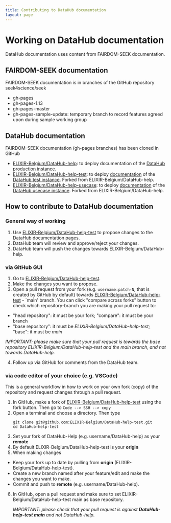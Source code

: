 ```yaml
---
title: Contributing to DataHub documentation
layout: page
---
```


# Working on DataHub documentation

DataHub documentation uses content from FAIRDOM-SEEK documentation.

## FAIRDOM-SEEK documentation

FAIRDOM-SEEK documentation is in branches of the GitHub repository seek4science/seek
* gh-pages
* gh-pages-1.13
* gh-pages-master
* gh-pages-sample-update: temporary branch to record features agreed upon during sample working group

## DataHub documentation

FAIRDOM-SEEK documentation (gh-pages branches) has been cloned in GitHub
* [ELIXIR-Belgium/DataHub-help](https://github.com/ELIXIR-Belgium/DataHub-help): to deploy documentation of the [DataHub production instance](https://datahub.elixir-belgium.org).
* [ELIXIR-Belgium/DataHub-help-test](https://github.com/ELIXIR-Belgium/DataHub-help-test): to deploy [documentation](https://help.datahub-test.elixir-belgium.org) of the [DataHub test instance](https://datahub-test.elixir-belgium.org). Forked from ELIXIR-Belgium/DataHub-help.
* [ELIXIR-Belgium/DataHub-help-usecase](https://github.com/ELIXIR-Belgium/DataHub-help-usecase): to deploy [documentation](https://help.datahub-usecase.elixir-belgium.org) of the [DataHub usecase instance](https://datahub-usecase.elixir-belgium.org). Forked from ELIXIR-Belgium/DataHub-help.

## How to contribute to DataHub documentation

### General way of working
1. Use [ELIXIR-Belgium/DataHub-help-test](https://github.com/ELIXIR-Belgium/DataHub-help-test) to propose changes to the DataHub documentation pages.
2. DataHub team will review and approve/reject your changes.
3. DataHub team will push the changes towards ELIXIR-Belgium/DataHub-help.

### via GitHub GUI
1. Go to [ELIXIR-Belgium/DataHub-help-test](https://github.com/ELIXIR-Belgium/DataHub-help-test).
2. Make the changes you want to propose.
3. Open a pull request from your fork (e.g. `username:patch-N`, that is created by GitHub by default) towards [ELIXIR-Belgium/DataHub-help-test](https://github.com/ELIXIR-Belgium/DataHub-help-test) - `main' branch. You can click "compare across forks" button to check which repository-branch you are making your pull request to:
  * "head repository": it must be your fork; "compare": it must be your branch
  * "base repository": it must be *ELIXIR-Belgium/DataHub-help-test*; "base": it must be *main*

   *IMPORTANT: please make sure that your pull request is towards the base repository *ELIXIR-Belgium/DataHub-help-test* and the *main* branch, and not towards DataHub-help.*

4. Follow up via GitHub for comments from the DataHub team.

### via code editor of your choice (e.g. VSCode)

This is a general workflow in how to work on your own fork (copy) of the repository and request changes through a pull request.
1. In GitHub, make a fork of [ELIXIR-Belgium/DataHub-help-test](https://github.com/ELIXIR-Belgium/DataHub-help-test) using the fork button. Then go to `Code --> SSH --> copy`
2. Open a terminal and choose a directory. Then type
    ```
    git clone git@github.com:ELIXIR-Belgium/DataHub-help-test.git
    cd DataHub-help-test
    ```
3. Set your fork of DataHub-Help (e.g. username/DataHub-help) as your **remote**
4. By default ELIXIR-Belgium/DataHub-help-test is your **origin**
5. When making changes
* Keep your fork up to date by pulling from **origin** (ELIXIR-Belgium/DataHub-help-test).
* Create a new branch named after your feature/edit and make the changes you want to make.
* Commit and push to **remote** (e.g. username/DataHub-help).
6. In GitHub, open a pull request and make sure to set ELIXIR-Belgium/DataHub-help-test main as base repository.

   *IMPORTANT: please check that your pull request is against **DataHub-help-test main**  and not DataHub-help.*


<!--# Contributing to these pages

If you find a mistake or wish to make an improvement to these pages, you can do so. For a small mistake, just let us know by [contacting us](contacting-us.html). For other changes you can also access and edit the pages themself.

As well as the SEEK source code, these pages are also stored in GitHub at [https://github.com/seek4science/seek](https://github.com/seek4science/seek)
and served by [GitHub pages](https://pages.github.com/).

They are under the branch [_gh-pages_](https://github.com/seek4science/seek/tree/gh-pages). Pages are in [Markdown](https://help.github.com/articles/markdown-basics/) format, with a _.md_ extension, but get converted into HTML for you.
New pages require a formatter at the top, that looks like:

    ---
    title: my lovely page
    layout: page
    ---

For example, this page can be found at [https://raw.githubusercontent.com/seek4science/seek/gh-pages/contributing-to-pages.md](https://raw.githubusercontent.com/seek4science/seek/gh-pages/contributing-to-pages.md)

If you want to view your changes as you edit them, with Ruby installed you can install and run Jekyll with:

    gem install bundler
    bundle install
    bundle exec jekyll serve

and then goto [localhost:4000/seek/](http://localhost:4000/seek/). For more information please see [Using Jekyll with Pages](https://help.github.com/articles/using-jekyll-with-pages/)

You can make a change by forking and issuing a pull request. If contributing through GitHub is unfamiliar to you, please read [Contributing to Open Source on GitHub](https://guides.github.com/activities/contributing-to-open-source/) -->

